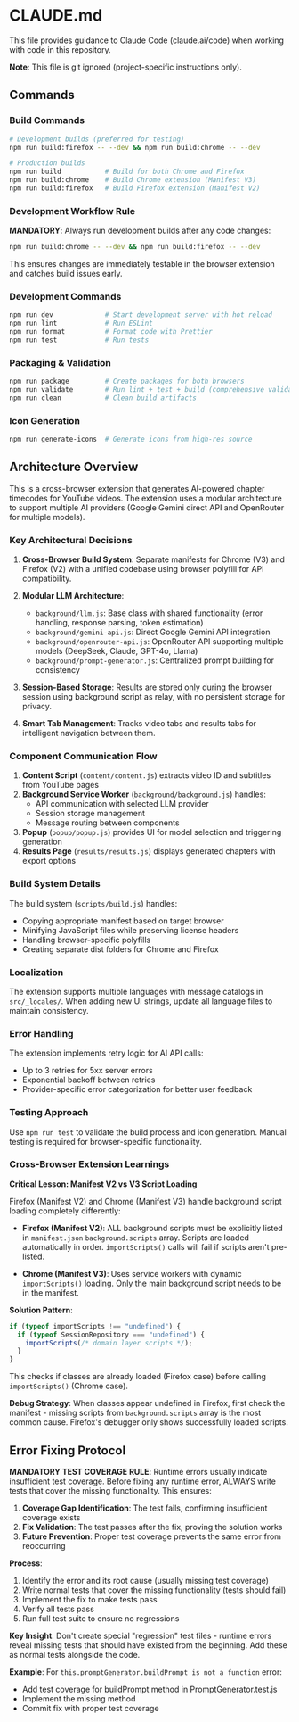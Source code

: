 # CLAUDE.md

This file provides guidance to Claude Code (claude.ai/code) when working with code in this repository.

**Note**: This file is git ignored (project-specific instructions only).

## Commands

### Build Commands
```bash
# Development builds (preferred for testing)
npm run build:firefox -- --dev && npm run build:chrome -- --dev

# Production builds
npm run build           # Build for both Chrome and Firefox
npm run build:chrome    # Build Chrome extension (Manifest V3)
npm run build:firefox   # Build Firefox extension (Manifest V2)
```

### Development Workflow Rule
**MANDATORY**: Always run development builds after any code changes:
```bash
npm run build:chrome -- --dev && npm run build:firefox -- --dev
```
This ensures changes are immediately testable in the browser extension and catches build issues early.

### Development Commands
```bash
npm run dev             # Start development server with hot reload
npm run lint            # Run ESLint
npm run format          # Format code with Prettier
npm run test            # Run tests
```

### Packaging & Validation
```bash
npm run package         # Create packages for both browsers
npm run validate        # Run lint + test + build (comprehensive validation)
npm run clean           # Clean build artifacts
```

### Icon Generation
```bash
npm run generate-icons  # Generate icons from high-res source
```

## Architecture Overview

This is a cross-browser extension that generates AI-powered chapter timecodes for YouTube videos. The extension uses a modular architecture to support multiple AI providers (Google Gemini direct API and OpenRouter for multiple models).

### Key Architectural Decisions

1. **Cross-Browser Build System**: Separate manifests for Chrome (V3) and Firefox (V2) with a unified codebase using browser polyfill for API compatibility.

2. **Modular LLM Architecture**:
   - `background/llm.js`: Base class with shared functionality (error handling, response parsing, token estimation)
   - `background/gemini-api.js`: Direct Google Gemini API integration
   - `background/openrouter-api.js`: OpenRouter API supporting multiple models (DeepSeek, Claude, GPT-4o, Llama)
   - `background/prompt-generator.js`: Centralized prompt building for consistency

3. **Session-Based Storage**: Results are stored only during the browser session using background script as relay, with no persistent storage for privacy.

4. **Smart Tab Management**: Tracks video tabs and results tabs for intelligent navigation between them.

### Component Communication Flow

1. **Content Script** (`content/content.js`) extracts video ID and subtitles from YouTube pages
2. **Background Service Worker** (`background/background.js`) handles:
   - API communication with selected LLM provider
   - Session storage management
   - Message routing between components
3. **Popup** (`popup/popup.js`) provides UI for model selection and triggering generation
4. **Results Page** (`results/results.js`) displays generated chapters with export options

### Build System Details

The build system (`scripts/build.js`) handles:
- Copying appropriate manifest based on target browser
- Minifying JavaScript files while preserving license headers
- Handling browser-specific polyfills
- Creating separate dist folders for Chrome and Firefox

### Localization

The extension supports multiple languages with message catalogs in `src/_locales/`. When adding new UI strings, update all language files to maintain consistency.

### Error Handling

The extension implements retry logic for AI API calls:
- Up to 3 retries for 5xx server errors
- Exponential backoff between retries
- Provider-specific error categorization for better user feedback

### Testing Approach

Use `npm run test` to validate the build process and icon generation. Manual testing is required for browser-specific functionality.

### Cross-Browser Extension Learnings

**Critical Lesson: Manifest V2 vs V3 Script Loading**

Firefox (Manifest V2) and Chrome (Manifest V3) handle background script loading completely differently:

- **Firefox (Manifest V2)**: ALL background scripts must be explicitly listed in `manifest.json` `background.scripts` array. Scripts are loaded automatically in order. `importScripts()` calls will fail if scripts aren't pre-listed.

- **Chrome (Manifest V3)**: Uses service workers with dynamic `importScripts()` loading. Only the main background script needs to be in the manifest.

**Solution Pattern**:
```javascript
if (typeof importScripts !== "undefined") {
  if (typeof SessionRepository === "undefined") {
    importScripts(/* domain layer scripts */);
  }
}
```

This checks if classes are already loaded (Firefox case) before calling `importScripts()` (Chrome case).

**Debug Strategy**: When classes appear undefined in Firefox, first check the manifest - missing scripts from `background.scripts` array is the most common cause. Firefox's debugger only shows successfully loaded scripts.

## Error Fixing Protocol

**MANDATORY TEST COVERAGE RULE**: Runtime errors usually indicate insufficient test coverage. Before fixing any runtime error, ALWAYS write tests that cover the missing functionality. This ensures:

1. **Coverage Gap Identification**: The test fails, confirming insufficient coverage exists
2. **Fix Validation**: The test passes after the fix, proving the solution works  
3. **Future Prevention**: Proper test coverage prevents the same error from reoccurring

**Process**:
1. Identify the error and its root cause (usually missing test coverage)
2. Write normal tests that cover the missing functionality (tests should fail)
3. Implement the fix to make tests pass
4. Verify all tests pass
5. Run full test suite to ensure no regressions

**Key Insight**: Don't create special "regression" test files - runtime errors reveal missing tests that should have existed from the beginning. Add these as normal tests alongside the code.

**Example**: For `this.promptGenerator.buildPrompt is not a function` error:
- Add test coverage for buildPrompt method in PromptGenerator.test.js
- Implement the missing method
- Commit fix with proper test coverage

